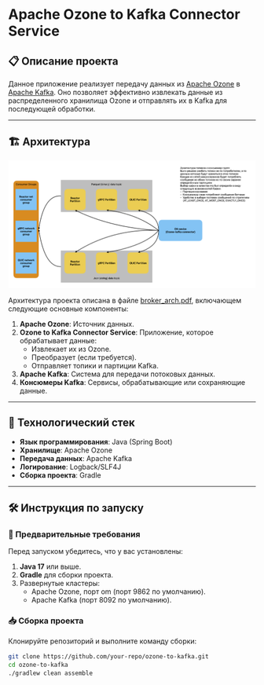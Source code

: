 # Apache Ozone to Kafka Connector Service

## 📋 Описание проекта
Данное приложение реализует передачу данных из [Apache Ozone](https://ozone.apache.org/) в [Apache Kafka](https://kafka.apache.org/). Оно позволяет эффективно извлекать данные из распределенного хранилища Ozone и отправлять их в Kafka для последующей обработки.

---

## 🏗 Архитектура

![broker_arch.pdf](./broker_arch.png)

Архитектура проекта описана в файле [broker_arch.pdf](broker_arch.pdf), включающем следующие основные компоненты:
1. **Apache Ozone**: Источник данных.
2. **Ozone to Kafka Connector Service**: Приложение, которое обрабатывает данные:
    - Извлекает их из Ozone.
    - Преобразует (если требуется).
    - Отправляет топики и партиции Kafka.
3. **Apache Kafka**: Система для передачи потоковых данных.
4. **Консюмеры Kafka**: Сервисы, обрабатывающие или сохраняющие данные.

---

## 🚀 Технологический стек

- **Язык программирования**: Java (Spring Boot)
- **Хранилище**: Apache Ozone
- **Передача данных**: Apache Kafka
- **Логирование**: Logback/SLF4J
- **Сборка проекта**: Gradle

---

## 🛠 Инструкция по запуску

### 🔧 Предварительные требования
Перед запуском убедитесь, что у вас установлены:
1. **Java 17** или выше.
2. **Gradle** для сборки проекта.
3. Развернутые кластеры:
    - Apache Ozone, порт om (порт 9862 по умолчанию).
    - Apache Kafka (порт 8092 по умолчанию).

### 📥 Сборка проекта
Клонируйте репозиторий и выполните команду сборки:
```bash
git clone https://github.com/your-repo/ozone-to-kafka.git
cd ozone-to-kafka
./gradlew clean assemble
```